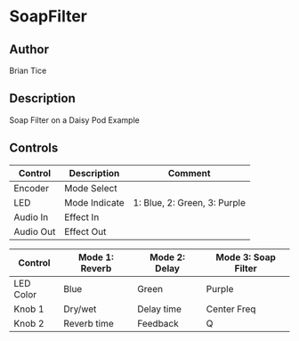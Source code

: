 # SoapFilter

## Author

Brian Tice

## Description
Soap Filter on a Daisy Pod Example


## Controls
| Control | Description | Comment |
| --- | --- | --- |
| Encoder | Mode Select | |
| LED | Mode Indicate | 1: Blue, 2: Green, 3: Purple | 
| Audio In | Effect In | |
| Audio Out | Effect Out | |

| Control | Mode 1: Reverb | Mode 2: Delay | Mode 3: Soap Filter
| --- | --- | --- | --- |
| LED Color | Blue | Green | Purple | 
| Knob 1 | Dry/wet | Delay time | Center Freq |
| Knob 2 | Reverb time | Feedback | Q |






